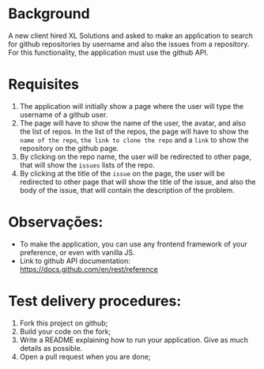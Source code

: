 # Background

A new client hired XL Solutions and asked to make an application to search for github repositories by username and also the issues from a repository. For this functionality, the application must use the github API.

# Requisites

1. The application will initially show a page where the user will type the username of a github user.
2. The page will have to show the name of the user, the avatar, and also the list of repos. In the list of the repos, the page will have to show the `name of the repo`, `the link to clone the repo` and a `link` to show the repository on the github page.
3. By clicking on the repo name, the user will be redirected to other page, that will show the `issues` lists of the repo.
4. By clicking at the title of the `issue` on the page, the user will be redirected to other page that will show the title of the issue, and also the body of the issue, that will contain the description of the problem.

# Observações:

- To make the application, you can use any frontend framework of your preference, or even with vanilla JS.
- Link to github API documentation: https://docs.github.com/en/rest/reference

# Test delivery procedures:

1. Fork this project on github;
2. Build your code on the fork;
3. Write a README explaining how to run your application. Give as much details as possible.
4. Open a pull request when you are done;
